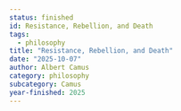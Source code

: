 ```yaml
---
status: finished
id: Resistance, Rebellion, and Death
tags:
  - philosophy
title: "Resistance, Rebellion, and Death"
date: "2025-10-07"
author: Albert Camus
category: philosophy
subcategory: Camus
year-finished: 2025
---
```

